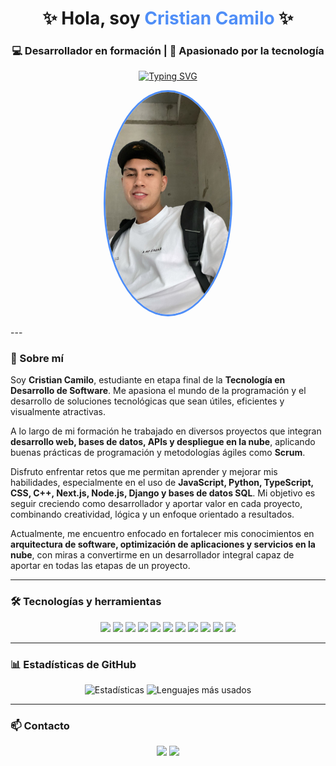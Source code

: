 <!-- Encabezado interactivo -->
<h1 align="center">✨ Hola, soy <span style="color:#4F8EF7">Cristian Camilo</span> ✨</h1>
<h3 align="center">
  💻 Desarrollador en formación | 🚀 Apasionado por la tecnología
</h3>

<!-- Texto animado -->
<p align="center">
  <a href="https://git.io/typing-svg">
    <img src="https://readme-typing-svg.demolab.com?font=Fira+Code&size=22&pause=1000&color=4F8EF7&center=true&vCenter=true&width=500&lines=Desarrollador+Web;Apasionado+por+la+tecnolog%C3%ADa;En+constante+aprendizaje" alt="Typing SVG" />
  </a>
</p>

<!-- Imagen personal -->
<p align="center">
  <img src="FOTO CAMILO.jpg" alt="Cristian Camilo" width="200" style="border-radius: 50%; border: 3px solid #4F8EF7;" />
</p>
---

### 🚀 Sobre mí
Soy **Cristian Camilo**, estudiante en etapa final de la **Tecnología en Desarrollo de Software**. Me apasiona el mundo de la programación y el desarrollo de soluciones tecnológicas que sean útiles, eficientes y visualmente atractivas.  

A lo largo de mi formación he trabajado en diversos proyectos que integran **desarrollo web, bases de datos, APIs y despliegue en la nube**, aplicando buenas prácticas de programación y metodologías ágiles como **Scrum**.  

Disfruto enfrentar retos que me permitan aprender y mejorar mis habilidades, especialmente en el uso de **JavaScript, Python, TypeScript, CSS, C++, Next.js, Node.js, Django y bases de datos SQL**. Mi objetivo es seguir creciendo como desarrollador y aportar valor en cada proyecto, combinando creatividad, lógica y un enfoque orientado a resultados.  

Actualmente, me encuentro enfocado en fortalecer mis conocimientos en **arquitectura de software, optimización de aplicaciones y servicios en la nube**, con miras a convertirme en un desarrollador integral capaz de aportar en todas las etapas de un proyecto.

---

### 🛠️ Tecnologías y herramientas
<p align="center">
  <!-- Lenguajes -->
  <img src="https://img.shields.io/badge/HTML5-E34F26?style=for-the-badge&logo=html5&logoColor=white"/>
  <img src="https://img.shields.io/badge/CSS3-1572B6?style=for-the-badge&logo=css3&logoColor=white"/>
  <img src="https://img.shields.io/badge/JavaScript-F7DF1E?style=for-the-badge&logo=javascript&logoColor=black"/>
  <img src="https://img.shields.io/badge/TypeScript-3178C6?style=for-the-badge&logo=typescript&logoColor=white"/>
  
  <!-- Frameworks -->
  <img src="https://img.shields.io/badge/Next.js-000000?style=for-the-badge&logo=nextdotjs&logoColor=white"/>
  <img src="https://img.shields.io/badge/Node.js-339933?style=for-the-badge&logo=nodedotjs&logoColor=white"/>
  <img src="https://img.shields.io/badge/Django-092E20?style=for-the-badge&logo=django&logoColor=white"/>

  <!-- Bases de datos -->
  <img src="https://img.shields.io/badge/MySQL-005C84?style=for-the-badge&logo=mysql&logoColor=white"/>
  <img src="https://img.shields.io/badge/PostgreSQL-316192?style=for-the-badge&logo=postgresql&logoColor=white"/>

  <!-- Otros -->
  <img src="https://img.shields.io/badge/AWS-232F3E?style=for-the-badge&logo=amazonaws&logoColor=white"/>
  <img src="https://img.shields.io/badge/Docker-2496ED?style=for-the-badge&logo=docker&logoColor=white"/>
</p>

---

### 📊 Estadísticas de GitHub
<p align="center">
  <img src="https://github-readme-stats.vercel.app/api?username=09Camiloinge&show_icons=true&theme=tokyonight" alt="Estadísticas"/>
  <img src="https://github-readme-stats.vercel.app/api/top-langs/?username=09Camiloinge&layout=compact&theme=tokyonight" alt="Lenguajes más usados"/>
</p>

---

### 📫 Contacto
<p align="center">
  <a href="mailto:cristiangaravitop@gmail.com"><img src="https://img.shields.io/badge/Correo-D14836?style=for-the-badge&logo=gmail&logoColor=white"/></a>
  <a href="https://www.linkedin.com/in/camilo-pardo-42b781358/"><img src="https://img.shields.io/badge/LinkedIn-0e76a8?style=for-the-badge&logo=linkedin&logoColor=white"/></a>
</p>
